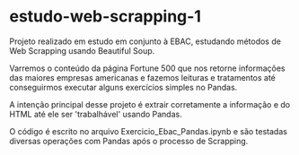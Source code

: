 # estudo-web-scrapping-1
Projeto realizado em estudo em conjunto à EBAC, estudando métodos de Web Scrapping usando Beautiful Soup.

Varremos o conteúdo da página Fortune 500 que nos retorne informações das maiores empresas americanas e fazemos leituras e tratamentos até conseguirmos executar alguns exercícios simples no Pandas.

A intenção principal desse projeto é extrair corretamente a informação e do HTML até ele ser 'trabalhável' usando Pandas.

O código é escrito no arquivo Exercicio_Ebac_Pandas.ipynb 
e são testadas diversas operações com Pandas após o processo de Scrapping.
